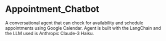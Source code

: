 # Appointment_Chatbot
A conversational agent that can check for availability and schedule appointments using Google Calendar. Agent is built with the LangChain and the LLM used is Anthropic Claude-3 Haiku.
